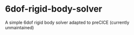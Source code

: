 # 6dof-rigid-body-solver
A simple 6dof rigid body solver adapted to preCICE (currently unmaintained)

